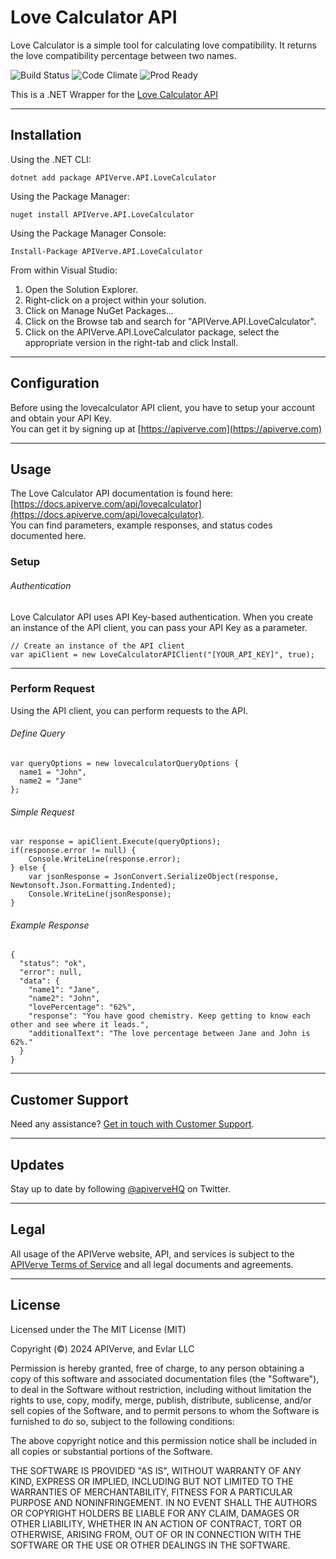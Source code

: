 Love Calculator API
============

Love Calculator is a simple tool for calculating love compatibility. It returns the love compatibility percentage between two names.

![Build Status](https://img.shields.io/badge/build-passing-green)
![Code Climate](https://img.shields.io/badge/maintainability-B-purple)
![Prod Ready](https://img.shields.io/badge/production-ready-blue)

This is a .NET Wrapper for the [Love Calculator API](https://apiverve.com/marketplace/api/lovecalculator)

---

## Installation

Using the .NET CLI:
```
dotnet add package APIVerve.API.LoveCalculator
```

Using the Package Manager:
```
nuget install APIVerve.API.LoveCalculator
```

Using the Package Manager Console:
```
Install-Package APIVerve.API.LoveCalculator
```

From within Visual Studio:

1. Open the Solution Explorer.
2. Right-click on a project within your solution.
3. Click on Manage NuGet Packages...
4. Click on the Browse tab and search for "APIVerve.API.LoveCalculator".
5. Click on the APIVerve.API.LoveCalculator package, select the appropriate version in the right-tab and click Install.


---

## Configuration

Before using the lovecalculator API client, you have to setup your account and obtain your API Key.  
You can get it by signing up at [https://apiverve.com](https://apiverve.com)

---

## Usage

The Love Calculator API documentation is found here: [https://docs.apiverve.com/api/lovecalculator](https://docs.apiverve.com/api/lovecalculator).  
You can find parameters, example responses, and status codes documented here.

### Setup

###### Authentication
Love Calculator API uses API Key-based authentication. When you create an instance of the API client, you can pass your API Key as a parameter.

```
// Create an instance of the API client
var apiClient = new LoveCalculatorAPIClient("[YOUR_API_KEY]", true);
```

---


### Perform Request
Using the API client, you can perform requests to the API.

###### Define Query

```
var queryOptions = new lovecalculatorQueryOptions {
  name1 = "John",
  name2 = "Jane"
};
```

###### Simple Request

```
var response = apiClient.Execute(queryOptions);
if(response.error != null) {
	Console.WriteLine(response.error);
} else {
    var jsonResponse = JsonConvert.SerializeObject(response, Newtonsoft.Json.Formatting.Indented);
    Console.WriteLine(jsonResponse);
}
```

###### Example Response

```
{
  "status": "ok",
  "error": null,
  "data": {
    "name1": "Jane",
    "name2": "John",
    "lovePercentage": "62%",
    "response": "You have good chemistry. Keep getting to know each other and see where it leads.",
    "additionalText": "The love percentage between Jane and John is 62%."
  }
}
```

---

## Customer Support

Need any assistance? [Get in touch with Customer Support](https://apiverve.com/contact).

---

## Updates
Stay up to date by following [@apiverveHQ](https://twitter.com/apiverveHQ) on Twitter.

---

## Legal

All usage of the APIVerve website, API, and services is subject to the [APIVerve Terms of Service](https://apiverve.com/terms) and all legal documents and agreements.

---

## License
Licensed under the The MIT License (MIT)

Copyright (&copy;) 2024 APIVerve, and Evlar LLC

Permission is hereby granted, free of charge, to any person obtaining a copy of this software and associated documentation files (the "Software"), to deal in the Software without restriction, including without limitation the rights to use, copy, modify, merge, publish, distribute, sublicense, and/or sell copies of the Software, and to permit persons to whom the Software is furnished to do so, subject to the following conditions:

The above copyright notice and this permission notice shall be included in all copies or substantial portions of the Software.

THE SOFTWARE IS PROVIDED "AS IS", WITHOUT WARRANTY OF ANY KIND, EXPRESS OR IMPLIED, INCLUDING BUT NOT LIMITED TO THE WARRANTIES OF MERCHANTABILITY, FITNESS FOR A PARTICULAR PURPOSE AND NONINFRINGEMENT. IN NO EVENT SHALL THE AUTHORS OR COPYRIGHT HOLDERS BE LIABLE FOR ANY CLAIM, DAMAGES OR OTHER LIABILITY, WHETHER IN AN ACTION OF CONTRACT, TORT OR OTHERWISE, ARISING FROM, OUT OF OR IN CONNECTION WITH THE SOFTWARE OR THE USE OR OTHER DEALINGS IN THE SOFTWARE.
